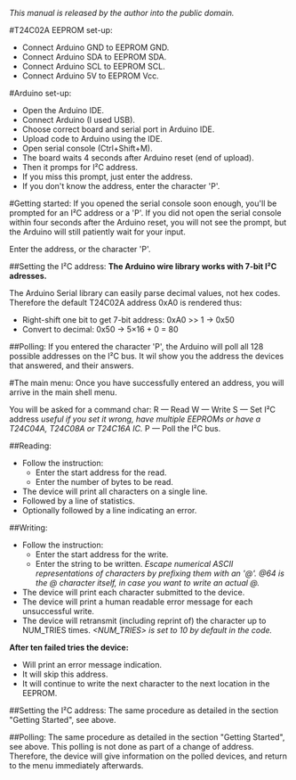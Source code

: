 _This manual is released by the author into the public domain._

#T24C02A EEPROM set-up:
- Connect Arduino GND to EEPROM GND.
- Connect Arduino SDA to EEPROM SDA.
- Connect Arduino SCL to EEPROM SCL.
- Connect Arduino 5V  to EEPROM Vcc.

#Arduino set-up:
* Open the Arduino IDE.
* Connect Arduino (I used USB).
* Choose correct board and serial port in Arduino IDE.
* Upload code to Arduino using the IDE.
* Open serial console (Ctrl+Shift+M).
* The board waits 4 seconds after Arduino reset (end of upload).
* Then it promps for I²C address.
* If you miss this prompt, just enter the address.
* If you don't know the address, enter the character 'P'.

#Getting started:
If you opened the serial console soon enough, you'll be prompted for an I²C address or a 'P'. If you did not open the serial console within four seconds after the Arduino reset, you will not see the prompt, but the Arduino will still patiently wait for your input.

Enter the address, or the character 'P'.

##Setting the I²C address:
__The Arduino wire library works with 7-bit I²C adresses.__

The Arduino Serial library can easily parse decimal values, not hex codes. Therefore the default T24C02A address 0xA0 is rendered thus:
* Right-shift one bit to get 7-bit address: 0xA0 >> 1 → 0x50
* Convert to decimal: 0x50 → 5×16 + 0 = 80

##Polling:
If you entered the character 'P', the Arduino will poll all 128 possible addresses on the I²C bus.
    It wil show you the address the devices that answered, and their answers.

#The main menu:
Once you have successfully entered an address, you will arrive in the main shell menu.

You will be asked for a command char:
    R — Read
    W — Write
    S — Set I²C address _useful if you set it wrong, have multiple EEPROMs or have a T24C04A, T24C08A or T24C16A IC._
    P — Poll the I²C bus.

##Reading:
- Follow the instruction:
  - Enter the start address for the read.
  - Enter the number of bytes to be read.
- The device will print all characters on a single line.
- Followed by a line of statistics.
- Optionally followed by a line indicating an error.

##Writing:
- Follow the instruction:
  - Enter the start address for the write.
  - Enter the string to be written. 
    _Escape numerical ASCII representations of characters by prefixing them with an '@'._
    _@64 is the @ character itself, in case you want to write an actual @._
- The device will print each character submitted to the device.
- The device will print a human readable error message for each unsuccessful write.
- The device will retransmit (including reprint of) the character up to NUM_TRIES times.
    _<NUM_TRIES> is set to 10 by default in the code._

__After ten failed tries the device:__
  - Will print an error message indication.
  - It will skip this address.
  - It will continue to write the next character to the next location in the EEPROM.

##Setting the I²C address:
The same procedure as detailed in the section "Getting Started", see above.

##Polling:
The same procedure as detailed in the section "Getting Started", see above.
    This polling is not done as part of a change of address. Therefore, the device will give information on the polled devices, and return to the menu immediately afterwards.
